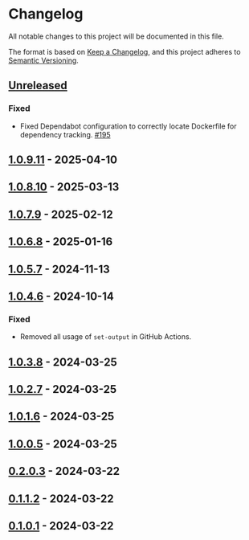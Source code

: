 # Changelog

All notable changes to this project will be documented in this file.

The format is based on [Keep a Changelog](https://keepachangelog.com/en/1.0.0/),
and this project adheres to [Semantic Versioning](https://semver.org/spec/v2.0.0.html).

## [Unreleased]

### Fixed

- Fixed Dependabot configuration to correctly locate Dockerfile for dependency tracking. [#195](https://github.com/Afterlife-Guide/SemVer.Action/issues/195)

## [1.0.9.11] - 2025-04-10

## [1.0.8.10] - 2025-03-13

## [1.0.7.9] - 2025-02-12

## [1.0.6.8] - 2025-01-16

## [1.0.5.7] - 2024-11-13

## [1.0.4.6] - 2024-10-14

### Fixed

- Removed all usage of `set-output` in GitHub Actions.

## [1.0.3.8] - 2024-03-25

## [1.0.2.7] - 2024-03-25

## [1.0.1.6] - 2024-03-25

## [1.0.0.5] - 2024-03-25

## [0.2.0.3] - 2024-03-22

## [0.1.1.2] - 2024-03-22

## [0.1.0.1] - 2024-03-22

[unreleased]: https://github.com/Afterlife-Guide/SemVer.Action/compare/1.0.9.11...HEAD
[1.0.9.11]: https://github.com/Afterlife-Guide/SemVer.Action/compare/1.0.8.10...1.0.9.11
[1.0.8.10]: https://github.com/Afterlife-Guide/SemVer.Action/compare/1.0.7.9...1.0.8.10
[1.0.7.9]: https://github.com/Afterlife-Guide/SemVer.Action/compare/1.0.6.8...1.0.7.9
[1.0.6.8]: https://github.com/Afterlife-Guide/SemVer.Action/compare/1.0.5.7...1.0.6.8
[1.0.5.7]: https://github.com/Afterlife-Guide/SemVer.Action/compare/1.0.4.6...1.0.5.7
[1.0.4.6]: https://github.com/Afterlife-Guide/SemVer.Action/compare/1.0.3.8...1.0.4.6
[1.0.3.8]: https://github.com/Afterlife-Guide/SemVer.Action/compare/1.0.2.7...1.0.3.8
[1.0.2.7]: https://github.com/Afterlife-Guide/SemVer.Action/compare/1.0.1.6...1.0.2.7
[1.0.1.6]: https://github.com/Afterlife-Guide/SemVer.Action/compare/1.0.0.5...1.0.1.6
[1.0.0.5]: https://github.com/Afterlife-Guide/SemVer.Action/compare/0.2.0.3...1.0.0.5
[0.2.0.3]: https://github.com/Afterlife-Guide/SemVer.Action/compare/0.1.1.2...0.2.0.3
[0.1.1.2]: https://github.com/Afterlife-Guide/SemVer.Action/compare/0.1.0.1...0.1.1.2
[0.1.0.1]: https://github.com/Afterlife-Guide/SemVer.Action/compare/4504613496b5d76d18531a4c41b3b88d241c41c2...0.1.0.1
